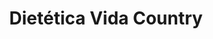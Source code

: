 ---
title: "Dietética Vida Country"
url: /ciudad-autonoma-de-buenos-aires/dietetica-vida-country/
shop: Bioladen
---